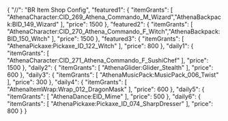 {
    "//": "BR Item Shop Config",
    "featured1": {
        "itemGrants": [
            "AthenaCharacter:CID_269_Athena_Commando_M_Wizard","AthenaBackpack:BID_149_Wizard"
        ],
        "price": 1500
    },
    "featured2": {
        "itemGrants": [
            "AthenaCharacter:CID_270_Athena_Commando_F_Witch","AthenaBackpack:BID_150_Witch"
        ],
        "price": 1500
    },
    "featured3": {
        "itemGrants": [
            "AthenaPickaxe:Pickaxe_ID_122_Witch"
        ],
        "price": 800
    },
    "daily1": {
        "itemGrants": [
            "AthenaCharacter:CID_271_Athena_Commando_F_SushiChef"
        ],
        "price": 1500
    },
    "daily2": {
        "itemGrants": [
            "AthenaGlider:Glider_Stealth"
        ],
        "price": 600
    },
    "daily3": {
        "itemGrants": [
            "AthenaMusicPack:MusicPack_006_Twist"
        ],
        "price": 300
    },
    "daily4": {
        "itemGrants": [
            "AthenaItemWrap:Wrap_012_DragonMask"
        ],
        "price": 600
    },
    "daily5": {
        "itemGrants": [
            "AthenaDance:EID_Mime"
        ],
        "price": 500
    },
    "daily6": {
        "itemGrants": [
            "AthenaPickaxe:Pickaxe_ID_074_SharpDresser"
        ],
        "price": 800
    }
}
